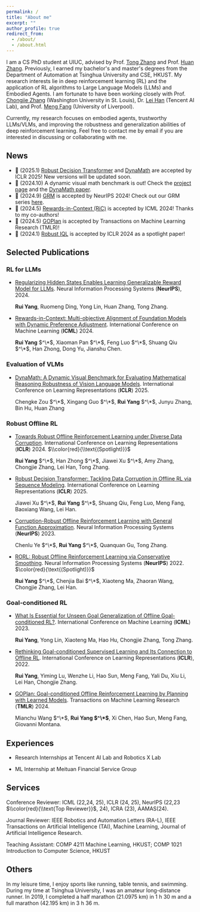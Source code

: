 ```yaml
---
permalink: /
title: "About me"
excerpt: ""
author_profile: true
redirect_from: 
  - /about/
  - /about.html
---
```


I am a CS PhD student at UIUC, advised by Prof. [Tong Zhang](http://tongzhang-ml.org) and Prof. [Huan Zhang](https://www.huan-zhang.com). Previously, I earned my bachelor's and master's degrees from the Department of Automation at Tsinghua University and CSE, HKUST. My research interests lie in deep reinforcement learning (RL) and the application of RL algorithms to Large Language Models (LLMs) and Embodied Agents. I am fortunate to have been working closely with Prof. [Chongjie Zhang](https://engineering.wustl.edu/faculty/Chongjie-Zhang.html) (Washington University in St. Louis), Dr. [Lei Han](http://www.leihan.org) (Tencent AI Lab), and Prof. [Meng Fang](https://mengf1.github.io) (University of Liverpool). 

Currently, my research focuses on embodied agents, trustworthy LLMs/VLMs, and improving the robustness and generalization abilities of deep reinforcement learning. Feel free to contact me by email if you are interested in discussing or collaborating with me. 

News
------
- 🎉 (2025.1) [Robust Decision Transformer](https://arxiv.org/abs/2407.04285) and [DynaMath](https://arxiv.org/abs/2411.00836) are accepted by ICLR 2025! New versions will be updated soon.
- 🌟 (2024.10) A dynamic visual math benchmark is out! Check the [project page](https://dynamath.github.io) and the [DynaMath paper](https://huan-zhang.com/DynaMath.pdf).   
- 🎉 (2024.9) [GRM](https://arxiv.org/abs/2406.10216) is accepted by NeurIPS 2024! Check out our GRM series [here](https://github.com/YangRui2015/Generalizable-Reward-Model).
- 🎉 (2024.5) [Rewards-in-Context (RiC)](https://arxiv.org/abs/2402.10207) is accepted by ICML 2024! Thanks to my co-authors!
- 🎉 (2024.5) [GOPlan](https://openreview.net/forum?id=zOKAmm8R9B) is accepted by Transactions on Machine Learning Research (TMLR)!
- 🎉 (2024.1) [Robust IQL](https://openreview.net/forum?id=5hAMmCU0bK) is accepted by ICLR 2024 as a spotlight paper!

Selected Publications
------


### RL for LLMs 
- [Regularizing Hidden States Enables Learning Generalizable Reward Model for LLMs](https://arxiv.org/abs/2406.10216). Neural Information Processing Systems (**NeurIPS**), 2024.

  **Rui Yang**, Ruomeng Ding, Yong Lin, Huan Zhang, Tong Zhang.


- [Rewards-in-Context: Multi-objective Alignment of Foundation Models with Dynamic Preference Adjustment](https://arxiv.org/abs/2402.10207). International Conference on Machine Learning (**ICML**) 2024.

  **Rui Yang** $^\*$, Xiaoman Pan $^\*$, Feng Luo $^\*$, Shuang Qiu $^\*$, Han Zhong, Dong Yu, Jianshu Chen.

### Evaluation of VLMs 

- [DynaMath: A Dynamic Visual Benchmark for Evaluating Mathematical Reasoning Robustness of Vision Language Models](https://arxiv.org/abs/2411.00836). International Conference on Learning Representations (**ICLR**) 2025.

  Chengke Zou $^\*$, Xingang Guo $^\*$, **Rui Yang** $^\*$, Junyu Zhang, Bin Hu, Huan Zhang


### Robust Offline RL

- [Towards Robust Offline Reinforcement Learning under Diverse Data Corruption](https://openreview.net/forum?id=5hAMmCU0bK). International Conference on Learning Representations (**ICLR**) 2024. $\\color{red}{\\text{(Spotlight)}}$
  
  **Rui Yang** $^\*$, Han Zhong $^\*$, Jiawei Xu $^\*$, Amy Zhang, Chongjie Zhang, Lei Han, Tong Zhang.

- [Robust Decision Transformer: Tackling Data Corruption in Offline RL via Sequence Modeling](https://openreview.net/forum?id=phAlw3JPms). International Conference on Learning Representations (**ICLR**) 2025. 
  
  Jiawei Xu $^\*$, **Rui Yang** $^\*$, Shuang Qiu, Feng Luo, Meng Fang, Baoxiang Wang, Lei Han.


- [Corruption-Robust Offline Reinforcement Learning with General Function Approximation](https://openreview.net/forum?id=K9M7XNS9BX). Neural Information Processing Systems (**NeurIPS**) 2023.

  Chenlu Ye $^\*$, **Rui Yang** $^\*$, Quanquan Gu, Tong Zhang.


- [RORL: Robust Offline Reinforcement Learning via Conservative Smoothing](https://openreview.net/forum?id=_QzJJGH_KE). Neural Information Processing Systems (**NeurIPS**) 2022. $\color{red}{\text{(Spotlight)}}$
  
  **Rui Yang** $^\*$, Chenjia Bai $^\*$, Xiaoteng Ma, Zhaoran Wang, Chongjie Zhang, Lei Han.


  
### Goal-conditioned RL

- [What Is Essential for Unseen Goal Generalization of Offline Goal-conditioned RL?](https://openreview.net/forum?id=UrQySwOk4q). International Conference on Machine Learning (**ICML**) 2023. 

  **Rui Yang**, Yong Lin, Xiaoteng Ma, Hao Hu, Chongjie Zhang, Tong Zhang.


- [Rethinking Goal-conditioned Supervised Learning and Its Connection to Offline RL](https://openreview.net/forum?id=KJztlfGPdwW). International Conference on Learning Representations (**ICLR**), 2022. 

  **Rui Yang**, Yiming Lu, Wenzhe Li, Hao Sun, Meng Fang, Yali Du, Xiu Li, Lei Han, Chongjie Zhang.

  
- [GOPlan: Goal-conditioned Offline Reinforcement Learning by Planning with Learned Models](https://openreview.net/forum?id=zOKAmm8R9B). Transactions on Machine Learning Research (**TMLR**) 2024.

  Mianchu Wang $^\*$, **Rui Yang $^\*$**, Xi Chen, Hao Sun, Meng Fang, Giovanni Montana.
  



Experiences
------
- Research Internships at Tencent AI Lab and Robotics X Lab

-  ML Internship at Meituan Financial Service Group

Services
------
Conference Reviewer: ICML (22,24, 25), ICLR (24, 25), NeurIPS (22,23 $\\color{red}{\\text{Top Reviewer}}$, 24), ICRA (23), AAMAS(24). 

Journal Reviewer: IEEE Robotics and Automation Letters (RA-L), IEEE Transactions on Artificial Intelligence (TAI), Machine Learning, Journal of Artificial Intelligence Research.

Teaching Assistant: COMP 4211 Machine Learning, HKUST; COMP 1021 Introduction to Computer Science, HKUST


Others
------
In my leisure time, I enjoy sports like running, table tennis, and swimming. During my time at Tsinghua University, I was an amateur long-distance runner. In 2019, I completed a half marathon (21.0975 km) in 1 h 30 m and a full marathon (42.195 km) in 3 h 36 m.

